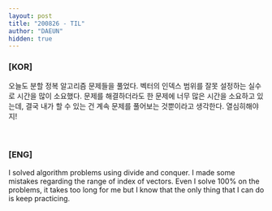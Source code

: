 ```yaml
---
layout: post
title: "200826 - TIL"
author: "DAEUN"
hidden: true
---
```


### [KOR]
오늘도 분할 정복 알고리즘 문제들을 풀었다. 벡터의 인덱스 범위를 잘못 설정하는 실수로 시간을 많이 소요했다. 문제를 해결하더라도 한 문제에 너무 많은 시간을 소요하고 있는데, 결국 내가 할 수 있는 건 계속 문제를 풀어보는 것뿐이라고 생각한다. 열심히해야지!
<br><br><br>
### [ENG]
I solved algorithm problems using divide and conquer. I made some mistakes regarding the range of index of vectors. Even I solve 100% on the problems, it takes too long for me but I know that the only thing that I can do is keep practicing.